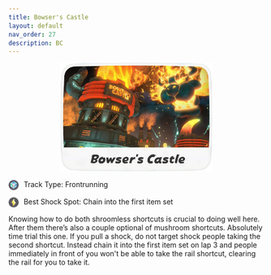 ```yaml
---
title: Bowser's Castle
layout: default
nav_order: 27
description: BC
---
```


<p align="center">
  <img src="/assets/images/icon-bowsers-castle.png" alt="Bowser's Castle" width="300"/>
</p>

<p>
  <img src="/assets/images/item-box.png" alt="Item Box" width="20" height="20" style="vertical-align:middle; margin-right:6px;" />
  Track Type: Frontrunning
</p>

<p>
  <img src="/assets/images/shock.png" alt="Shock" width="20" height="20" style="vertical-align:middle; margin-right:6px;" />
  Best Shock Spot: Chain into the first item set
</p>

Knowing how to do both shroomless shortcuts is crucial to doing well here. After them there’s also a couple optional of mushroom shortcuts. Absolutely time trial this one. If you pull a shock, do not target shock people taking the second shortcut. Instead chain it into the first item set on lap 3 and people immediately in front of you won't be able to take the rail shortcut, clearing the rail for you to take it.
